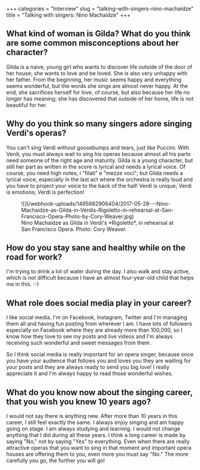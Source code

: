 +++
categories = "Interview"
slug = "talking-with-singers-nino-machaidze"
title = "Talking with singers: Nino Machaidze"
+++

## What kind of woman is Gilda? What do you think are some common misconceptions about her character?

Gilda is a naive, young girl who wants to discover life outside of the door of her house; she wants to love and be loved. She is also very unhappy with her father. From the beginning, her music seems happy and everything seems wonderful, but the words she sings are almost never happy. At the end, she sacrifices herself for love, of course, but also because her life no longer has meaning; she has discovered that outside of her home, life is not beautiful for her.

## Why do you think so many singers adore singing Verdi's operas?

You can't sing Verdi without goosebumps and tears, just like Puccini. With Verdi, you must always wait to sing his operas because almost all his parts need someone of the right age and maturity. Gilda is a young character, but still her part as written in the score is lyrical and needs a lyrical voice. Of course, you need high notes, i "filati" e "mezze voci"; but Gilda needs a lyrical voice, especially in the last act where the orchestra is really loud and you have to project your voice to the back of the hall! Verdi is unique; Verdi is emotions; Verdi is perfection!

<figure data-type="image">
![](/webhook-uploads/1495982906404/2017-05-28---Nino-Machaidze-as-Gilda-in-Verdis-Rigoletto-in-rehearsal-at-San-Francisco-Opera-Photo-by-Cory-Weaver.jpg)
<figcaption>Nino Machaidze as Gilda in Verdi's *Rigoletto*, in rehearsal at San Francisco Opera. Photo: Cory Weaver.</figcaption>
</figure>

## How do you stay sane and healthy while on the road for work?

I'm trying to drink a lot of water during the day. I also walk and stay active, which is not difficult because I have an almost four-year-old child that helps me in this. :-)

## What role does social media play in your career? 

I like social media. I'm on Facebook, Instagram, Twitter and I'm managing them all and having fun posting from wherever I am. I have lots of followers especially on Facebook where they are already more than 100,000, so I know how they love to see my posts and live videos and I'm always receiving such wonderful and sweet messages from them. 

So I think social media is really important for an opera singer, because once you have your audience that follows you and loves you they are waiting for your posts and they are always ready to send you big love! I really appreciate it and I'm always happy to read those wonderful wishes.

## What do you know now about the singing career, that you wish you knew 10 years ago?

I would not say there is anything new. After more than 10 years in this career, I still feel exactly the same. I always enjoy singing and am happy going on stage. I am always studying and learning. I would not change anything that I did during all these years. I think a long career is made by saying "No," not by saying "Yes" to everything. Even when there are really attractive operas that you want to sing in that moment and important opera houses are offering them to you, even more you must say "No." The more carefully you go, the further you will go!
